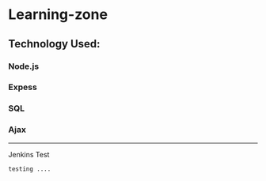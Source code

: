 # Learning-zone

## Technology Used:

### Node.js
### Expess
### SQL
### Ajax


---------------
Jenkins Test

`testing ....`
